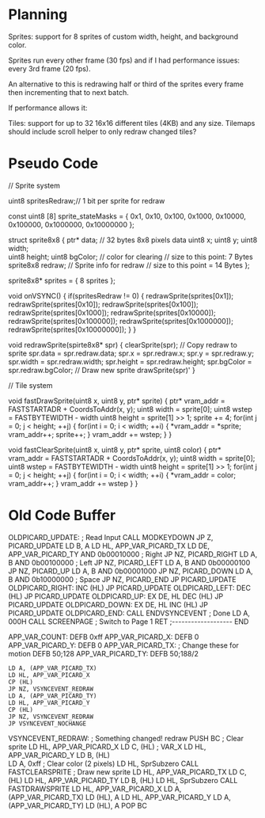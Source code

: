 # Planning

Sprites: support for 8 sprites of custom width, height, and background color.

Sprites run every other frame (30 fps) and if I had performance issues: every 3rd frame (20 fps).

An alternative to this is redrawing half or third of the sprites every frame then incrementing that to next batch.

If performance allows it:

Tiles: support for up to 32 16x16 different tiles (4KB) and any size. Tilemaps should include scroll helper to only redraw changed tiles?

# Pseudo Code

// Sprite system

uint8 spritesRedraw;// 1 bit per sprite for redraw

const uint8 [8] sprite_stateMasks = {
	0x1, 0x10, 0x100, 0x1000,
0x10000, 0x100000, 0x1000000, 0x10000000
};

struct sprite8x8 {
	ptr* data;		// 32 bytes 8x8 pixels data
	uint8 x;
	uint8 y;
	uint8 width;	
	uint8 height;
	uint8 bgColor;	// color for clearing
	// size to this point: 7 Bytes
	sprite8x8 redraw;	// Sprite info for redraw
	// size to this point = 14 Bytes
};

sprite8x8* sprites = { 8 sprites };

void onVSYNC() {
	if(spritesRedraw != 0) {
		redrawSprite(sprites[0x1]);
		redrawSprite(sprites[0x10]);
		redrawSprite(sprites[0x100]);
		redrawSprite(sprites[0x1000]);
		redrawSprite(sprites[0x10000]);
		redrawSprite(sprites[0x100000]);
		redrawSprite(sprites[0x1000000]);
		redrawSprite(sprites[0x10000000]);
	}
}

void redrawSprite(spirte8x8* spr) {
	clearSprite(spr);
	// Copy redraw to sprite 
	spr.data = spr.redraw.data;
	spr.x = spr.redraw.x;
	spr.y = spr.redraw.y;
	spr.width = spr.redraw.width;
	spr.height = spr.redraw.height;
	spr.bgColor = spr.redraw.bgColor;
	// Draw new sprite 
	drawSprite(spr)'
}

// Tile system



void fastDrawSprite(uint8 x, uint8 y, ptr* sprite) {
	ptr* vram_addr = FASTSTARTADR + CoordsToAddr(x, y);
	uint8 width = sprite[0];
	uint8 wstep = FASTBYTEWIDTH - width
	uint8 height = sprite[1] >> 1;
	sprite += 4;
	for(int j = 0; j < height; ++j) {
		for(int i = 0; i < width; ++i) {
			*vram_addr = *sprite;
			vram_addr++;
			sprite++;
		}
		vram_addr += wstep;
	}
}

void fastClearSprite(uint8 x, uint8 y, ptr* sprite, uint8 color) {
	ptr* vram_addr = FASTSTARTADR + CoordsToAddr(x, y);
	uint8 width = sprite[0];
	uint8 wstep = FASTBYTEWIDTH - width
	uint8 height = sprite[1] >> 1;
	for(int j = 0; j < height; ++j) {
		for(int i = 0; i < width; ++i) {
			*vram_addr = color;
			vram_addr++;
		}
		vram_addr += wstep
	}
}

# Old Code Buffer

OLDPICARD_UPDATE:
						; Read Input
	CALL MODKEYDOWN
	JP Z, PICARD_UPDATE
	LD B, A
	LD HL, APP_VAR_PICARD_TX
	LD DE, APP_VAR_PICARD_TY
	AND 0b00010000		; Right
	JP NZ, PICARD_RIGHT
	LD A, B
	AND 0b00100000		; Left
	JP NZ, PICARD_LEFT
	LD A, B
	AND 0b00000100
	JP NZ, PICARD_UP
	LD A, B
	AND 0b00001000
	JP NZ, PICARD_DOWN
	LD A, B
	AND 0b10000000		; Space
	JP NZ, PICARD_END
	JP PICARD_UPDATE
OLDPICARD_RIGHT:
	INC (HL)
	JP PICARD_UPDATE
OLDPICARD_LEFT:
	DEC (HL)
	JP PICARD_UPDATE
OLDPICARD_UP:
	EX DE, HL
	DEC (HL)
	JP PICARD_UPDATE
OLDPICARD_DOWN:
	EX DE, HL
	INC (HL)
	JP PICARD_UPDATE
OLDPICARD_END:
	CALL ENDVSYNCEVENT
						; Done
	LD A, 000H
	CALL SCREENPAGE		; Switch to Page 1
	RET					;------------------- END
	

	
APP_VAR_COUNT:
	DEFB 0xff
APP_VAR_PICARD_X:
	DEFB 0
APP_VAR_PICARD_Y:
	DEFB 0
APP_VAR_PICARD_TX:		; Change these for motion
	DEFB 50;128
APP_VAR_PICARD_TY:
	DEFB 50;188/2
	

	LD A, (APP_VAR_PICARD_TX)
	LD HL, APP_VAR_PICARD_X
	CP (HL)
	JP NZ, VSYNCEVENT_REDRAW
	LD A, (APP_VAR_PICARD_TY)
	LD HL, APP_VAR_PICARD_Y
	CP (HL)
	JP NZ, VSYNCEVENT_REDRAW
	JP VSYNCEVENT_NOCHANGE
VSYNCEVENT_REDRAW:
						; Something changed! redraw
	PUSH BC
						; Clear sprite
	LD HL, APP_VAR_PICARD_X
	LD C, (HL)			; VAR_X
	LD HL, APP_VAR_PICARD_Y
	LD B, (HL)		
	LD A, 0xff			; Clear color (2 pixels)
	LD HL, SprSubzero
	CALL FASTCLEARSPRITE
						; Draw new sprite
	LD HL, APP_VAR_PICARD_TX
	LD C, (HL)
	LD HL, APP_VAR_PICARD_TY
	LD B, (HL)
	LD HL, SprSubzero
	CALL FASTDRAWSPRITE
	LD HL, APP_VAR_PICARD_X
	LD A, (APP_VAR_PICARD_TX)
	LD (HL), A
	LD HL, APP_VAR_PICARD_Y
	LD A, (APP_VAR_PICARD_TY)
	LD (HL), A
	POP BC

